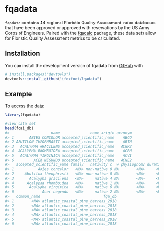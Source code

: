 
<!-- README.md is generated from README.Rmd. Please edit that file -->

# fqadata

<!-- badges: start -->
<!-- badges: end -->

`fqadata` contains 44 regional Floristic Quality Assessment Index
databases that have been approved or approved with reservations by the
US Army Corps of Engineers. Paired with the
[fqacalc](https://github.com/ifoxfoot/fqacalc) package, these data sets
allow for Floristic Quality Assessment metrics to be calculated.

## Installation

You can install the development version of fqadata from
[GitHub](https://github.com/) with:

``` r
# install.packages("devtools")
devtools::install_github("ifoxfoot/fqadata")
```

## Example

To access the data:

``` r
library(fqadata)

#view data set
head(fqai_db)
#>                   name              name_origin acronym
#> 1       ABIES CONCOLOR accepted_scientific_name    ABCO
#> 2 ABUTILON THEOPHRASTI accepted_scientific_name    ABTH
#> 3   ACALYPHA GRACILENS accepted_scientific_name   ACGR2
#> 4  ACALYPHA RHOMBOIDEA accepted_scientific_name    ACRH
#> 5   ACALYPHA VIRGINICA accepted_scientific_name    ACVI
#> 6         ACER NEGUNDO accepted_scientific_name   ACNE2
#>   accepted_scientific_name family   nativity c  w physiognomy duration
#> 1           Abies concolor   <NA> non-native 0 NA        <NA>     <NA>
#> 2     Abutilon theophrasti   <NA> non-native 0 NA        <NA>     <NA>
#> 3       Acalypha gracilens   <NA>     native 4 NA        <NA>     <NA>
#> 4      Acalypha rhomboidea   <NA>     native 1 NA        <NA>     <NA>
#> 5       Acalypha virginica   <NA>     native 6 NA        <NA>     <NA>
#> 6             Acer negundo   <NA>     native 2 NA        <NA>     <NA>
#>   common_name                             fqa_db
#> 1        <NA> atlantic_coastal_pine_barrens_2018
#> 2        <NA> atlantic_coastal_pine_barrens_2018
#> 3        <NA> atlantic_coastal_pine_barrens_2018
#> 4        <NA> atlantic_coastal_pine_barrens_2018
#> 5        <NA> atlantic_coastal_pine_barrens_2018
#> 6        <NA> atlantic_coastal_pine_barrens_2018
```
